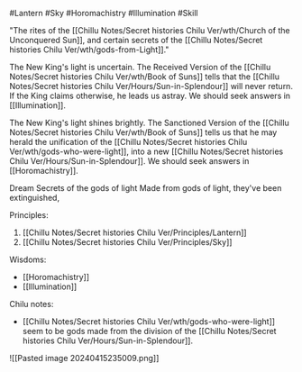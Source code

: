 #Lantern #Sky #Horomachistry #Illumination #Skill 

"The rites of the [[Chillu Notes/Secret histories Chilu Ver/wth/Church of the Unconquered Sun]], and certain secrets of the [[Chillu Notes/Secret histories Chilu Ver/wth/gods-from-Light]]."

The New King's light is uncertain. The Received Version of the [[Chillu Notes/Secret histories Chilu Ver/wth/Book of Suns]] tells that the [[Chillu Notes/Secret histories Chilu Ver/Hours/Sun-in-Splendour]] will never return. If the King claims otherwise, he leads us astray. We should seek answers in [[Illumination]].

The New King's light shines brightly. The Sanctioned Version of the [[Chillu Notes/Secret histories Chilu Ver/wth/Book of Suns]] tells us that he may herald the unification of the [[Chillu Notes/Secret histories Chilu Ver/wth/gods-who-were-light]], into a new [[Chillu Notes/Secret histories Chilu Ver/Hours/Sun-in-Splendour]]. We should seek answers in [[Horomachistry]].

Dream
Secrets of the gods of light
Made from gods of light, they've been extinguished, 

Principles:
1. [[Chillu Notes/Secret histories Chilu Ver/Principles/Lantern]]
2. [[Chillu Notes/Secret histories Chilu Ver/Principles/Sky]]

Wisdoms:
- [[Horomachistry]]
- [[Illumination]]

Chilu notes:
- [[Chillu Notes/Secret histories Chilu Ver/wth/gods-who-were-light]] seem to be gods made from the division of the [[Chillu Notes/Secret histories Chilu Ver/Hours/Sun-in-Splendour]].

![[Pasted image 20240415235009.png]]